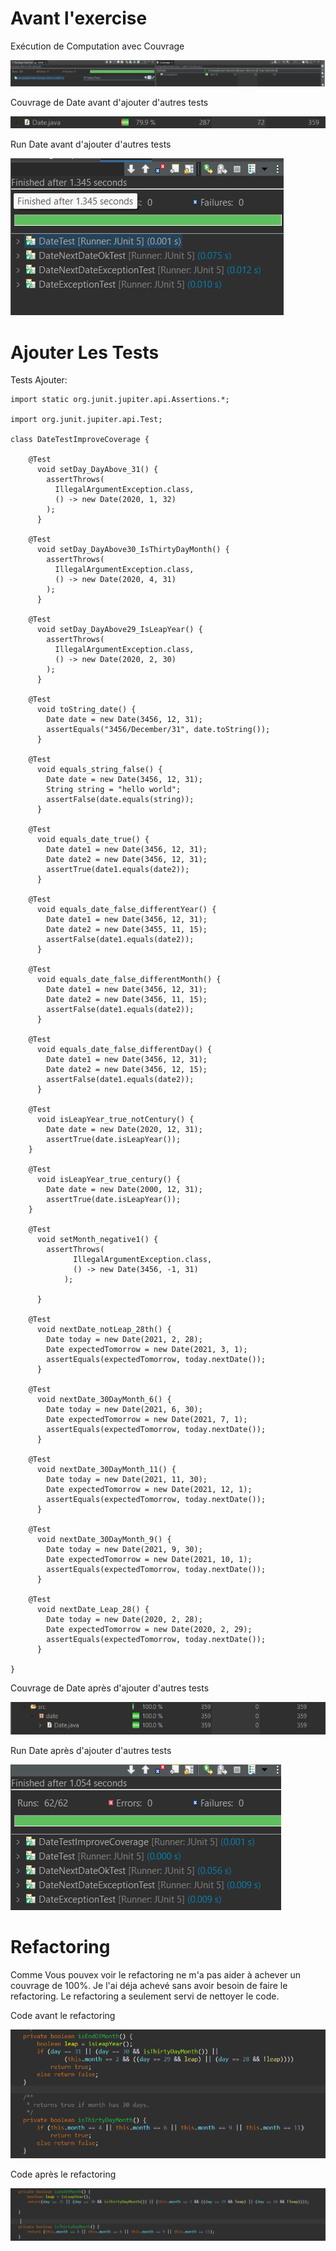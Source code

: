 # Avant l'exercise

Exécution de Computation avec Couvrage

![Run Computation](/Lab03/assets/computation-run-with-coverage.png "Run Computation")

Couvrage de Date avant d'ajouter d'autres tests

![Date coverage before](/Lab03/assets/date-before-refactor.png "Date coverage before")

Run Date avant d'ajouter d'autres tests

![Date run before](/Lab03/assets/date-before-refactor-tests-run.png "Date run before")
# Ajouter Les Tests

Tests Ajouter:

```
import static org.junit.jupiter.api.Assertions.*;

import org.junit.jupiter.api.Test;

class DateTestImproveCoverage {

	@Test
	  void setDay_DayAbove_31() {
	    assertThrows(
	      IllegalArgumentException.class,
	      () -> new Date(2020, 1, 32)
	    );
	  }
	
	@Test
	  void setDay_DayAbove30_IsThirtyDayMonth() {
	    assertThrows(
	      IllegalArgumentException.class,
	      () -> new Date(2020, 4, 31)
	    );
	  }
	
	@Test
	  void setDay_DayAbove29_IsLeapYear() {
	    assertThrows(
	      IllegalArgumentException.class,
	      () -> new Date(2020, 2, 30)
	    );
	  }
	
	@Test
	  void toString_date() {
	    Date date = new Date(3456, 12, 31);
	    assertEquals("3456/December/31", date.toString());
	  }
	
	@Test
	  void equals_string_false() {
	    Date date = new Date(3456, 12, 31);
	    String string = "hello world";
	    assertFalse(date.equals(string));
	  }
	
	@Test
	  void equals_date_true() {
	    Date date1 = new Date(3456, 12, 31);
	    Date date2 = new Date(3456, 12, 31);
	    assertTrue(date1.equals(date2));
	  }
	
	@Test
	  void equals_date_false_differentYear() {
	    Date date1 = new Date(3456, 12, 31);
	    Date date2 = new Date(3455, 11, 15);
	    assertFalse(date1.equals(date2));
	  }
	
	@Test
	  void equals_date_false_differentMonth() {
	    Date date1 = new Date(3456, 12, 31);
	    Date date2 = new Date(3456, 11, 15);
	    assertFalse(date1.equals(date2));
	  }
	
	@Test
	  void equals_date_false_differentDay() {
	    Date date1 = new Date(3456, 12, 31);
	    Date date2 = new Date(3456, 12, 15);
	    assertFalse(date1.equals(date2));
	  }
	
	@Test
	  void isLeapYear_true_notCentury() {
	    Date date = new Date(2020, 12, 31);
	    assertTrue(date.isLeapYear());
	}
	
	@Test
	  void isLeapYear_true_century() {
	    Date date = new Date(2000, 12, 31);
	    assertTrue(date.isLeapYear());
	}
	
	@Test
	  void setMonth_negative1() {
	    assertThrows(
	  	      IllegalArgumentException.class,
	  	      () -> new Date(3456, -1, 31)
	  	    );
	    
	  }
	
	@Test
	  void nextDate_notLeap_28th() {
	    Date today = new Date(2021, 2, 28);
	    Date expectedTomorrow = new Date(2021, 3, 1);
	    assertEquals(expectedTomorrow, today.nextDate());
	  }
	
	@Test
	  void nextDate_30DayMonth_6() {
	    Date today = new Date(2021, 6, 30);
	    Date expectedTomorrow = new Date(2021, 7, 1);
	    assertEquals(expectedTomorrow, today.nextDate());
	  }
	
	@Test
	  void nextDate_30DayMonth_11() {
	    Date today = new Date(2021, 11, 30);
	    Date expectedTomorrow = new Date(2021, 12, 1);
	    assertEquals(expectedTomorrow, today.nextDate());
	  }
	
	@Test
	  void nextDate_30DayMonth_9() {
	    Date today = new Date(2021, 9, 30);
	    Date expectedTomorrow = new Date(2021, 10, 1);
	    assertEquals(expectedTomorrow, today.nextDate());
	  }
	
	@Test
	  void nextDate_Leap_28() {
	    Date today = new Date(2020, 2, 28);
	    Date expectedTomorrow = new Date(2020, 2, 29);
	    assertEquals(expectedTomorrow, today.nextDate());
	  }
	  
}
```

Couvrage de Date après d'ajouter d'autres tests

![Date coverage after](/Lab03/assets/date-after-adding-tests.png "Date coverage after")

Run Date après d'ajouter d'autres tests

![Date run after](/Lab03/assets/date-after-adding-tests-run.png "Date run after")

# Refactoring

Comme Vous pouvex voir le refactoring ne m'a pas aider à achever un couvrage de 100%.
Je l'ai déja achevé sans avoir besoin de faire le refactoring. Le refactoring a seulement servi de nettoyer le code.

Code avant le refactoring

![Code before refactoring](/Lab03/assets/code-before-refactor.png "Code before refactoring")

Code après le refactoring

![Code after refactoring](/Lab03/assets/code-after-refactor.png "Code after refactoring")

